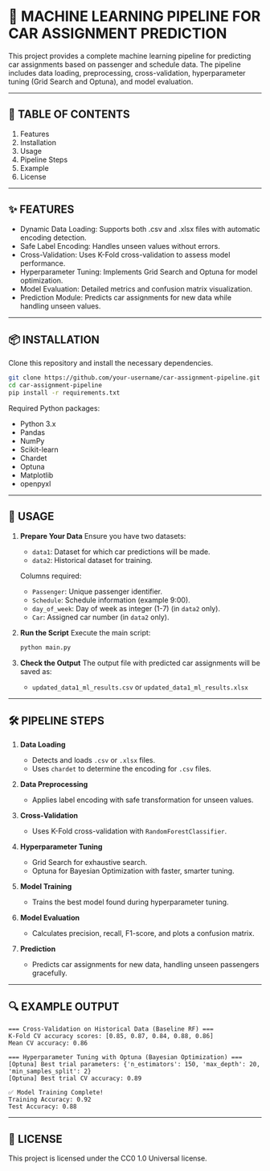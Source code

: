 
🚀 MACHINE LEARNING PIPELINE FOR CAR ASSIGNMENT PREDICTION
============================================================

This project provides a complete machine learning pipeline for predicting car assignments based on passenger and schedule data. The pipeline includes data loading, preprocessing, cross-validation, hyperparameter tuning (Grid Search and Optuna), and model evaluation.

------------------------------------------------------------
📂 TABLE OF CONTENTS
------------------------------------------------------------
1. Features
2. Installation
3. Usage
4. Pipeline Steps
5. Example
6. License

------------------------------------------------------------
✨ FEATURES
------------------------------------------------------------
- Dynamic Data Loading: Supports both .csv and .xlsx files with automatic encoding detection.
- Safe Label Encoding: Handles unseen values without errors.
- Cross-Validation: Uses K-Fold cross-validation to assess model performance.
- Hyperparameter Tuning: Implements Grid Search and Optuna for model optimization.
- Model Evaluation: Detailed metrics and confusion matrix visualization.
- Prediction Module: Predicts car assignments for new data while handling unseen values.

------------------------------------------------------------
📦 INSTALLATION
------------------------------------------------------------
Clone this repository and install the necessary dependencies.

```bash
git clone https://github.com/your-username/car-assignment-pipeline.git
cd car-assignment-pipeline
pip install -r requirements.txt
```

Required Python packages:
- Python 3.x
- Pandas
- NumPy
- Scikit-learn
- Chardet
- Optuna
- Matplotlib
- openpyxl

------------------------------------------------------------
🔧 USAGE
------------------------------------------------------------
1. **Prepare Your Data**
   Ensure you have two datasets:
   - `data1`: Dataset for which car predictions will be made.
   - `data2`: Historical dataset for training.

   Columns required:
   - `Passenger`: Unique passenger identifier.
   - `Schedule`: Schedule information (example 9:00).
   - `day_of_week`: Day of week as integer (1-7) (in `data2` only).
   - `Car`: Assigned car number (in `data2` only).

2. **Run the Script**
   Execute the main script:
   ```bash
   python main.py
   ```

3. **Check the Output**
   The output file with predicted car assignments will be saved as:
   - `updated_data1_ml_results.csv` or `updated_data1_ml_results.xlsx`

------------------------------------------------------------
🛠 PIPELINE STEPS
------------------------------------------------------------
1. **Data Loading**
   - Detects and loads `.csv` or `.xlsx` files.
   - Uses `chardet` to determine the encoding for `.csv` files.

2. **Data Preprocessing**
   - Applies label encoding with safe transformation for unseen values.

3. **Cross-Validation**
   - Uses K-Fold cross-validation with `RandomForestClassifier`.

4. **Hyperparameter Tuning**
   - Grid Search for exhaustive search.
   - Optuna for Bayesian Optimization with faster, smarter tuning.

5. **Model Training**
   - Trains the best model found during hyperparameter tuning.

6. **Model Evaluation**
   - Calculates precision, recall, F1-score, and plots a confusion matrix.

7. **Prediction**
   - Predicts car assignments for new data, handling unseen passengers gracefully.

------------------------------------------------------------
🔍 EXAMPLE OUTPUT
------------------------------------------------------------
```
=== Cross-Validation on Historical Data (Baseline RF) ===
K-Fold CV accuracy scores: [0.85, 0.87, 0.84, 0.88, 0.86]
Mean CV accuracy: 0.86

=== Hyperparameter Tuning with Optuna (Bayesian Optimization) ===
[Optuna] Best trial parameters: {'n_estimators': 150, 'max_depth': 20, 'min_samples_split': 2}
[Optuna] Best trial CV accuracy: 0.89

✅ Model Training Complete!
Training Accuracy: 0.92
Test Accuracy: 0.88
```

------------------------------------------------------------
📜 LICENSE
------------------------------------------------------------
This project is licensed under the CC0 1.0 Universal license.

